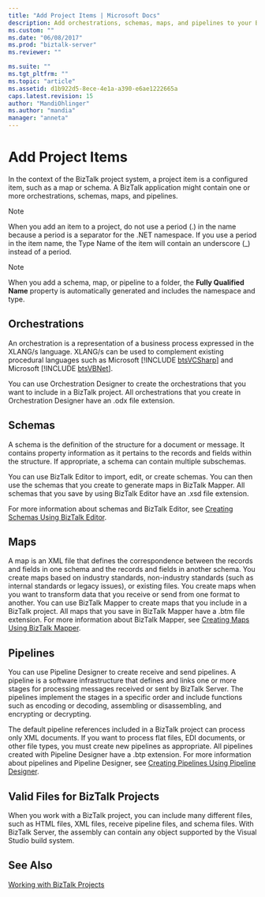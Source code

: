 ```yaml
---
title: "Add Project Items | Microsoft Docs"
description: Add orchestrations, schemas, maps, and pipelines to your BizTalk Server project in Visual Studio
ms.custom: ""
ms.date: "06/08/2017"
ms.prod: "biztalk-server"
ms.reviewer: ""

ms.suite: ""
ms.tgt_pltfrm: ""
ms.topic: "article"
ms.assetid: d1b922d5-8ece-4e1a-a390-e6ae1222665a
caps.latest.revision: 15
author: "MandiOhlinger"
ms.author: "mandia"
manager: "anneta"
---
```

# Add Project Items
In the context of the BizTalk project system, a project item is a configured item, such as a map or schema. A BizTalk application might contain one or more orchestrations, schemas, maps, and pipelines.  
  
> [!NOTE]
>  When you add an item to a project, do not use a period (.) in the name because a period is a separator for the .NET namespace. If you use a period in the item name, the Type Name of the item will contain an underscore (_) instead of a period.  
  
> [!NOTE]
>  When you add a schema, map, or pipeline to a folder, the **Fully Qualified Name** property is automatically generated and includes the namespace and type.  
  
## Orchestrations  
 An orchestration is a representation of a business process expressed in the XLANG/s language. XLANG/s can be used to complement existing procedural languages such as Microsoft [!INCLUDE [btsVCSharp](../includes/btsvcsharp-md.md)] and Microsoft [!INCLUDE [btsVBNet](../includes/btsvbnet-md.md)].  
  
 You can use Orchestration Designer to create the orchestrations that you want to include in a BizTalk project. All orchestrations that you create in Orchestration Designer have an .odx file extension.  
  
## Schemas  
 A schema is the definition of the structure for a document or message. It contains property information as it pertains to the records and fields within the structure. If appropriate, a schema can contain multiple subschemas.  
  
 You can use BizTalk Editor to import, edit, or create schemas. You can then use the schemas that you create to generate maps in BizTalk Mapper. All schemas that you save by using BizTalk Editor have an .xsd file extension.  
  
 For more information about schemas and BizTalk Editor, see [Creating Schemas Using BizTalk Editor](../core/creating-schemas-using-biztalk-editor.md).  
  
## Maps  
 A map is an XML file that defines the correspondence between the records and fields in one schema and the records and fields in another schema. You create maps based on industry standards, non-industry standards (such as internal standards or legacy issues), or existing files. You create maps when you want to transform data that you receive or send from one format to another. You can use BizTalk Mapper to create maps that you include in a BizTalk project. All maps that you save in BizTalk Mapper have a .btm file extension. For more information about BizTalk Mapper, see [Creating Maps Using BizTalk Mapper](../core/creating-maps-using-biztalk-mapper.md).  
  
## Pipelines  
 You can use Pipeline Designer to create receive and send pipelines. A pipeline is a software infrastructure that defines and links one or more stages for processing messages received or sent by BizTalk Server. The pipelines implement the stages in a specific order and include functions such as encoding or decoding, assembling or disassembling, and encrypting or decrypting.  
  
 The default pipeline references included in a BizTalk project can process only XML documents. If you want to process flat files, EDI documents, or other file types, you must create new pipelines as appropriate. All pipelines created with Pipeline Designer have a .btp extension. For more information about pipelines and Pipeline Designer, see [Creating Pipelines Using Pipeline Designer](../core/creating-pipelines-using-pipeline-designer.md).  
  
## Valid Files for BizTalk Projects  
 When you work with a BizTalk project, you can include many different files, such as HTML files, XML files, receive pipeline files, and schema files. With BizTalk Server, the assembly can contain any object supported by the Visual Studio build system.  
  
## See Also  
 [Working with BizTalk Projects](../core/working-with-biztalk-projects.md)